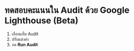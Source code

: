 # ทดสอบคะแนนใน Audit ด้วย Google Lighthouse (Beta)

1. เลือกแท็บ Audit
3. ปรับแต่งค่า
4. กด **Run Audit**